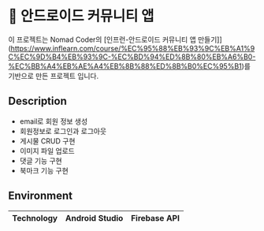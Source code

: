 # 📢 안드로이드 커뮤니티 앱

이 프로젝트는 Nomad Coder의 [인프런-안드로이드 커뮤니티 앱 만들기]](https://www.inflearn.com/course/%EC%95%88%EB%93%9C%EB%A1%9C%EC%9D%B4%EB%93%9C-%EC%BD%94%ED%8B%80%EB%A6%B0-%EC%BB%A4%EB%AE%A4%EB%8B%88%ED%8B%B0%EC%95%B1)를 기반으로 만든 프로젝트 입니다.

## Description

- email로 회원 정보 생성
- 회원정보로 로그인과 로그아웃
- 게시물 CRUD 구현
- 이미지 파일 업로드
- 댓글 기능 구현 
- 북마크 기능 구현 

## Environment

| Technology | Android Studio     | Firebase API       
| :--------: | ------------------------------ | ------------------------------------ | 


